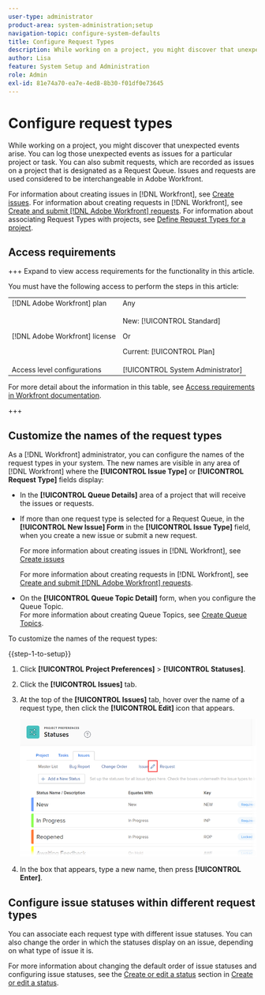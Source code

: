 ```yaml
---
user-type: administrator
product-area: system-administration;setup
navigation-topic: configure-system-defaults
title: Configure Request Types
description: While working on a project, you might discover that unexpected events arise. You can log those unexpected events as issues for a particular project or task. You can also submit requests, which are recorded as issues on a project that is designated as a Request Queue. Issues and requests are used considered to be interchangeable in Adobe Workfront.
author: Lisa
feature: System Setup and Administration
role: Admin
exl-id: 81e74a70-ea7e-4ed8-8b30-f01df0e73645
---
```

# Configure request types

While working on a project, you might discover that unexpected events arise. You can log those unexpected events as issues for a particular project or task. You can also submit requests, which are recorded as issues on a project that is designated as a Request Queue. Issues and requests are used considered to be interchangeable in Adobe Workfront.

For information about creating issues in [!DNL Workfront], see [Create issues](../../../manage-work/issues/manage-issues/create-issues.md). For information about creating requests in [!DNL Workfront], see [Create and submit [!DNL Adobe Workfront] requests](../../../manage-work/requests/create-requests/create-submit-requests.md). For information about associating Request Types with projects, see [Define Request Types for a project](../../../manage-work/requests/create-and-manage-request-queues/define-request-types-for-project.md).

## Access requirements

+++ Expand to view access requirements for the functionality in this article.

You must have the following access to perform the steps in this article:

<table style="table-layout:auto"> 
 <col> 
 <col> 
 <tbody> 
  <tr> 
   <td role="rowheader">[!DNL Adobe Workfront] plan</td> 
   <td>Any</td> 
  </tr> 
  <tr> 
   <td role="rowheader">[!DNL Adobe Workfront] license</td> 
   <td><p>New: [!UICONTROL Standard]</p>
   Or
   <p>Current: [!UICONTROL Plan]</p>
   </td> 
  </tr>
  <tr> 
   <td role="rowheader">Access level configurations</td> 
   <td>[!UICONTROL System Administrator]</td>
  </tr> 
 </tbody> 
</table>

For more detail about the information in this table, see [Access requirements in Workfront documentation](/help/quicksilver/administration-and-setup/add-users/access-levels-and-object-permissions/access-level-requirements-in-documentation.md).

+++

<!--
THIS IS DRAFTED IN FLARE
<h2>Set what issue or request types are allowed for a project</h2>
<p>You can organize the kind of issues or requests that are logged in Workfront by Request Types. This organization is useful for reporting reasons and for helping users understand what kind of unexpected work might occur during the lifetime of a project.</p>
<p>You can specify the type of requests that can be logged on a project when you configure the <strong>Queue Details</strong> area for the project. </p>
<ol>
<li value="1"> <p> Click <strong>Projects</strong> in the Main Menu. <img src="assets/main-menu-icon.png"> </p> </li>
<li value="2">Click the name of the project to open it.</li>
<li value="3"> In the left panel, click <strong>Queue Details</strong>. </li>
<li value="4"> <p>In the <strong>Queue Properties</strong> section, select the <strong>Request Types</strong> you want for the project.</p> <note type="note">
You must have at least one request type selected. You can select multiple request types.
</note> </li>
<li value="5"> <p>Click <strong>Save</strong>.</p> <p>The request types you specified will be available to select when you enter a new issue on a task or a project, or when you submit a new request to the project.</p> </li>
</ol>
</div>
-->

## Customize the names of the request types

As a [!DNL Workfront] administrator, you can configure the names of the request types in your system. The new names are visible in any area of [!DNL Workfront] where the **[!UICONTROL Issue Type]** or **[!UICONTROL Request Type]** fields display:

* In the **[!UICONTROL Queue Details]** area of a project that will receive the issues or requests.
* If more than one request type is selected for a Request Queue, in the **[!UICONTROL New Issue] Form** in the **[!UICONTROL Issue Type]** field, when you create a new issue or submit a new request.

   For more information about creating issues in [!DNL Workfront], see  [Create issues](../../../manage-work/issues/manage-issues/create-issues.md)

   For more information about creating requests in [!DNL Workfront], see  [Create and submit [!DNL Adobe Workfront] requests](../../../manage-work/requests/create-requests/create-submit-requests.md).

* On the **[!UICONTROL Queue Topic Detail]** form, when you configure the Queue Topic.\
   For more information about creating Queue Topics, see [Create Queue Topics](../../../manage-work/requests/create-and-manage-request-queues/create-queue-topics.md).

To customize the names of the request types:

{{step-1-to-setup}}

1. Click **[!UICONTROL Project Preferences]** > **[!UICONTROL Statuses]**.

1. Click the **[!UICONTROL Issues]** tab.
1. At the top of the **[!UICONTROL Issues]** tab, hover over the name of a request type, then click the **[!UICONTROL Edit]** icon that appears.

   ![](assets/edit-request-type-name-nwe.png)

1. In the box that appears, type a new name, then press **[!UICONTROL Enter]**.

## Configure issue statuses within different request types

You can associate each request type with different issue statuses. You can also change the order in which the statuses display on an issue, depending on what type of issue it is.

For more information about changing the default order of issue statuses and configuring issue statuses, see the [Create or edit a status](../../../administration-and-setup/customize-workfront/creating-custom-status-and-priority-labels/create-or-edit-a-status.md) section in [Create or edit a status](../../../administration-and-setup/customize-workfront/creating-custom-status-and-priority-labels/create-or-edit-a-status.md).
